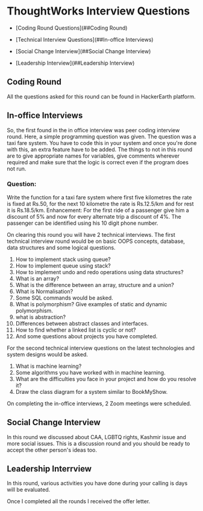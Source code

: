 # ThoughtWorks Interview Questions

* [Coding Round Questions](##Coding Round)

* [Technical Interview Questions](##In-office Interviews)

* [Social Change Interview](##Social Change Interview)

* [Leadership Interview](##Leadership Interview)





## Coding Round
All the questions asked for this round can be found in HackerEarth platform.


## In-office Interviews
So, the first found in the in office interview was peer coding interview round. Here, a simple programming question was given. The question was a taxi fare system.
You have to code this in your system and once you're done with this, an extra feature have to be added. The things to not in this round are to give appropriate names for variables, give comments wherever required and make sure that the logic is correct even if the program does not run.
### Question:
Write the function for a taxi fare system where first five kilometres the rate is fixed at Rs.50, for the next 10 kilometre the rate is Rs.12.5/km and for rest it is Rs.18.5/km.
Enhancement: For the first ride of a passenger give him a discount of 5% and now for every alternate trip a discount of 4%. The passenger can be identified using his 10 digit phone number.

On clearing this round you will have 2 technical interviews. The first technical interview round would be on basic OOPS concepts, database, data structures and some logical questions. 
1. How to implement stack using queue?
2. How to implement queue using stack?
3. How to implement undo and redo operations using data structures?
4. What is an array? 
5. What is the difference between an array, structure and a union?
6. What is Normalisation?
7. Some SQL commands would be asked.
8. What is polymorphism? Give examples of static and dynamic polymorphism.
9. what is abstraction? 
10. Differences between abstract classes and interfaces.
11. How to find whether a linked list is cyclic or not?
12. And some questions about projects you have completed.

For the second technical interview questions on the latest technologies and system designs would be asked.
1. What is machine learning?
2. Some algorithms you have worked with in machine learning.
3. What are the difficulties you face in your project and how do you resolve it?
4. Draw the class diagram for a system similar to BookMyShow.


On completing the in-office interviews, 2 Zoom meetings were scheduled.
## Social Change Interview
In this round we discussed about CAA, LGBTQ rights, Kashmir issue and more social issues. This is a discussion round and you should be ready to accept the other person's ideas too. 

## Leadership Interrview
In this round, various activities you have done during your calling is days will be evaluated.

Once I completed all the rounds I received the offer letter. 
